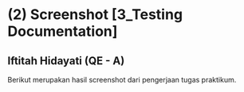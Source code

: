 # (2) Screenshot [3_Testing Documentation]
## Iftitah Hidayati (QE - A)
Berikut merupakan hasil screenshot dari pengerjaan tugas praktikum.
